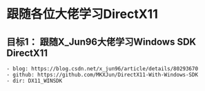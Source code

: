 # 跟随各位大佬学习DirectX11

## 目标1： 跟随X_Jun96大佬学习Windows SDK DirectX11
    - blog: https://blog.csdn.net/x_jun96/article/details/80293670
    - github: https://github.com/MKXJun/DirectX11-With-Windows-SDK
    - dir: DX11_WINSDK
  
